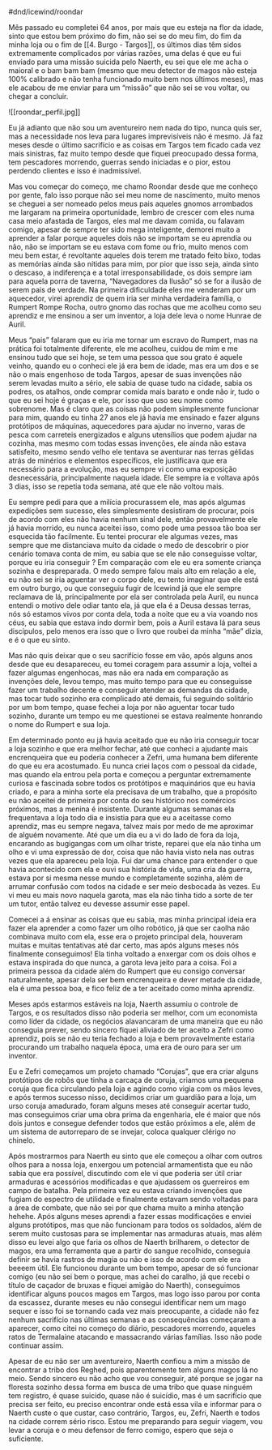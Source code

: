 #dnd/icewind/roondar 

Mês passado eu completei 64 anos, por mais que eu esteja na flor da idade, sinto que estou bem próximo do fim, não sei se do meu fim, do fim da minha loja ou o fim de [[4. Burgo - Targos]], os últimos dias têm sidos extremamente complicados por várias razões, uma delas é que eu fui enviado para uma missão suicida pelo Naerth, eu sei que ele me acha o maioral e o bam bam bam (mesmo que meu detector de magos não esteja 100% calibrado e não tenha funcionado muito bem nos últimos meses), mas ele acabou de me enviar para um “missão” que não sei se vou voltar, ou chegar a concluir.

![[roondar_perfil.jpg]]

Eu já adianto que não sou um aventureiro nem nada do tipo, nunca quis ser, mas a necessidade nos leva para lugares imprevisíveis não é mesmo. Já faz meses desde o último sacrifício e as coisas em Targos tem ficado cada vez mais sinistras, faz muito tempo desde que fiquei preocupado dessa forma, tem pescadores morrendo, guerras sendo iniciadas e o pior, estou perdendo clientes e isso é inadmissível.

Mas vou começar do começo, me chamo Roondar desde que me conheço por gente, falo isso porque não sei meu nome de nascimento, muito menos se cheguei a ser nomeado pelos meus pais aqueles gnomos arrombados me largaram na primeira oportunidade, lembro de crescer com eles numa casa meio afastada de Targos, eles mal me davam comida, ou falavam comigo, apesar de sempre ter sido mega inteligente, demorei muito a aprender a falar porque aqueles dois não se importam se eu aprendia ou não, não se importam se eu estava com fome ou frio, muito menos com meu bem estar, é revoltante aqueles dois terem me tratado feito bixo, todas as memórias ainda são nítidas para mim, por pior que isso seja, ainda sinto o descaso, a indiferença e a total irresponsabilidade, os dois sempre iam para aquela porra de taverna, “Navegadores da Ilusão” só se for a ilusão de serem pais de verdade. Na primeira dificuldade eles me venderam por um aquecedor, virei aprendiz de quem iria ser minha verdadeira família, o Rumpert Rompe Rocha, outro gnomo das rochas que me acolheu como seu aprendiz e me ensinou a ser um inventor, a loja dele leva o nome Hunrae de Auril.

Meus “pais” falaram que eu iria me tornar um escravo do Rumpert, mas na prática foi totalmente diferente, ele me acolheu, cuidou de mim e me ensinou tudo que sei hoje, se tem uma pessoa que sou grato é aquele veinho, quando eu o conheci ele já era bem de idade, mas era um dos e se não o mais engenhoso de toda Targos, apesar de suas invenções não serem levadas muito a sério, ele sabia de quase tudo na cidade, sabia os podres, os atalhos, onde comprar comida mais barato e onde não ir, tudo o que eu sei hoje é graças e ele, por isso que uso seu nome como sobrenome. Mas é claro que as coisas não podem simplesmente funcionar para mim, quando eu tinha 27 anos ele já havia me ensinado e fazer alguns protótipos de máquinas, aquecedores para ajudar no inverno, varas de pesca com carreteis energizados e alguns utensílios que podem ajudar na cozinha, mas mesmo com todas essas invenções, ele ainda não estava satisfeito, mesmo sendo velho ele tentava se aventurar nas terras gélidas atrás de minérios e elementos específicos, ele justificava que era necessário para a evolução, mas eu sempre vi como uma exposição desnecessária, principalmente naquela idade. Ele sempre ia e voltava após 3 dias, isso se repetia toda semana, até que ele não voltou mais. 

Eu sempre pedi para que a milícia procurassem ele, mas após algumas expedições sem sucesso, eles simplesmente desistiram de procurar, pois de acordo com eles não havia nenhum sinal dele, então provavelmente ele já havia morrido, eu nunca aceitei isso, como pode uma pessoa tão boa ser esquecida tão facilmente. Eu tentei procurar ele algumas vezes, mas sempre que me distanciava muito da cidade o medo de descobrir o pior cenário tomava conta de mim, eu sabia que se ele não conseguisse voltar, porque eu iria conseguir ? Em comparação com ele eu era somente criança sozinha e despreparada. O medo sempre falou mais alto em relação a ele, eu não sei se iria aguentar ver o corpo dele, eu tento imaginar que ele está em outro burgo, ou que conseguiu fugir de Icewind já que ele sempre reclamava de lá, principalmente por ela ser controlada pela Auril, eu nunca entendi o motivo dele odiar tanto ela, já que ela é a Deusa dessas terras, nós só estamos vivos por conta dela, toda a noite que eu a via voando nos céus, eu sabia que estava indo dormir bem, pois a Auril estava lá para seus discípulos, pelo menos era isso que o livro que roubei da minha “mãe” dizia, e é o que eu sinto.

Mas não quis deixar que o seu sacrifício fosse em vão, após alguns anos desde que eu desapareceu, eu tomei coragem para assumir a loja, voltei a fazer algumas engenhocas, mas não era nada em comparação as invenções dele, levou tempo, mas muito tempo para que eu conseguisse fazer um trabalho decente e conseguir atender as demandas da cidade, mas tocar tudo sozinho era complicado até demais, fui seguindo solitário por um bom tempo, quase fechei a loja por não aguentar tocar tudo sozinho, durante um tempo eu me questionei se estava realmente honrando o nome do Rumpert e sua loja.

Em determinado ponto eu já havia aceitado que eu não iria conseguir tocar a loja sozinho e que era melhor fechar, até que conheci a ajudante mais encrenqueira que eu poderia conhecer a Zefri, uma humana bem diferente do que eu era acostumado. Eu nunca criei laços com o pessoal da cidade, mas quando ela entrou pela porta e começou a perguntar extremamente curiosa e fascinada sobre todos os protótipos e maquinários que eu havia criado, e para a minha sorte ela precisava de um trabalho, que a propósito eu não aceitei de primeira por conta do seu histórico nos comércios próximos, mas a menina é insistente. Durante algumas semanas ela frequentava a loja todo dia e insistia para que eu a aceitasse como aprendiz, mas eu sempre negava, talvez mais por medo de me aproximar de alguém novamente. Até que um dia eu a vi do lado de fora da loja, encarando as bugigangas com um olhar triste, reparei que ela não tinha um olho e vi uma expressão de dor, coisa que não havia visto nela nas outras vezes que ela apareceu pela loja. Fui dar uma chance para entender o que havia acontecido com ela e ouvi sua história de vida, uma cria da guerra, estava por si mesma nesse mundo e completamente sozinha, além de arrumar confusão com todos na cidade e ser meio desbocada às vezes. Eu vi meu eu mais novo naquela garota, mas ela não tinha tido a sorte de ter um tutor, então talvez eu devesse assumir esse papel.

Comecei a á ensinar as coisas que eu sabia, mas minha principal ideia era fazer ela aprender a como fazer um olho robótico, já que ser caolha não combinava muito com ela, esse era o projeto principal dela, houveram muitas e muitas tentativas até dar certo, mas após alguns meses nós finalmente conseguimos! Ela tinha voltado a enxergar com os dois olhos e estava inspirada do que nunca, a garota leva jeito para a coisa. Foi a primeira pessoa da cidade além do Rumpert que eu consigo conversar naturalmente, apesar dela ser bem encrenqueira e dever metade da cidade, ela é uma pessoa boa, e fico feliz de a ter aceitado como minha aprendiz. 

Meses após estarmos estáveis na loja, Naerth assumiu o controle de Targos, e os resultados disso não poderia ser melhor, com um economista como líder da cidade, os negócios alavancaram de uma maneira que eu não conseguia prever, sendo sincero fiquei aliviado de ter aceito a Zefri como aprendiz, pois se não eu teria fechado a loja e bem provavelmente estaria procurando um trabalho naquela época, uma era de ouro para ser um inventor.

Eu e Zefri começamos um projeto chamado “Corujas”, que era criar alguns protótipos de robôs que tinha a carcaça de coruja, criamos uma pequena coruja que fica circulando pela loja e agindo como vigia com os mãos leves, e após termos sucesso nisso, decidimos criar um guardião para a loja, um urso coruja amadurado, foram alguns meses até conseguir acertar tudo, mas conseguimos criar uma obra prima da engenharia, ele é maior que nós dois juntos e consegue defender todos que estão próximos a ele, além de um sistema de autorreparo de se invejar, coloca qualquer clérigo no chinelo.

Após mostrarmos para Naerth eu sinto que ele começou a olhar com outros olhos para a nossa loja, enxergou um potencial armamentista que eu não sabia que era possível, discutindo com ele vi que poderia ser útil criar armaduras e acessórios modificadas e que ajudassem os guerreiros em campo de batalha. Pela primeira vez eu estava criando invenções que fugiam do espectro de utilidade e finalmente estavam sendo voltadas para a área de combate, que não sei por que chama muito a minha atenção hehehe. Após alguns meses aprendi a fazer essas modificações e enviei alguns protótipos, mas que não funcionam para todos os soldados, além de serem muito custosas para se implementar nas armaduras atuais, mas além disso eu levei algo que faria os olhos de Naerth brilharem, o detector de magos, era uma ferramenta que a partir do sangue recolhido, conseguia definir se havia rastros de magia ou não e isso de acordo com ele era beeeem útil. Ele funcionou durante um bom tempo, apesar de só funcionar comigo (eu não sei bem o porque, mas achei do caralho, já que recebi o título de caçador de bruxas e fiquei amigão do Naerth), conseguimos identificar alguns poucos magos em Targos, mas logo isso parou por conta da escassez, durante meses eu não consegui identificar nem um mago sequer e isso foi se tornando cada vez mais preocupante, a cidade não fez nenhum sacrifício nas últimas semanas e as consequências começaram a aparecer, como citei no começo do diário, pescadores morrendo, aqueles ratos de Termalaine atacando e massacrando várias famílias. Isso não pode continuar assim.

Apesar de eu não ser um aventureiro, Naerth confiou a mim a missão de encontrar a tribo dos Reghed, pois aparentemente tem alguns magos lá no meio. Sendo sincero eu não acho que vou conseguir, até porque se jogar na floresta sozinho dessa forma em busca de uma tribo que quase ninguém tem registro, é quase suicido, quase não é suicídio, mas é um sacrifício que precisa ser feito, eu preciso encontrar onde está essa vila e informar para o Naerth custe o que custar, caso contrário, Targos, eu, Zefri, Naerth e todos na cidade correm sério risco. Estou me preparando para seguir viagem, vou levar a coruja e o meu defensor de ferro comigo, espero que seja o suficiente.

